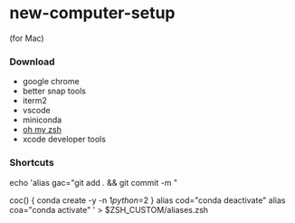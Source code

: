 # new-computer-setup
(for Mac)


### Download
- google chrome
- better snap tools
- iterm2
- vscode
- miniconda
- [oh my zsh](https://ohmyz.sh/#install)
- xcode developer tools


### Shortcuts
echo 'alias gac="git add . && git commit -m "

coc() { conda create -y -n $1 python=$2 }
alias cod="conda deactivate"
alias coa="conda activate"
' > $ZSH_CUSTOM/aliases.zsh

